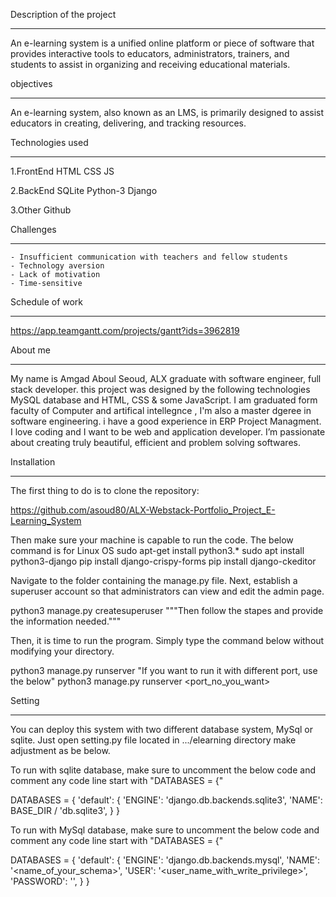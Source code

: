 Description of the project
__________________________

An e-learning system is a unified online platform or piece of software that provides interactive tools to educators, administrators, trainers, and students to assist in organizing and receiving educational materials.


objectives
___________

An e-learning system, also known as an LMS, is primarily designed to assist educators in creating, delivering, and tracking resources.

Technologies used
_________________

1.FrontEnd
	HTML
	CSS
	JS

2.BackEnd
	SQLite
	Python-3
	Django

3.Other
	Github

Challenges
__________________
	- Insufficient communication with teachers and fellow students
	- Technology aversion
	- Lack of motivation
	- Time-sensitive

Schedule of work
_________________
https://app.teamgantt.com/projects/gantt?ids=3962819

About me
____________
My name is Amgad Aboul Seoud, ALX graduate with software engineer, full stack developer. this project was designed by the following technologies MySQL database and HTML, CSS & some JavaScript. I am graduated form faculty of  Computer and artifical intellegnce , I'm also a master dgeree in software engineering.  i have a good experience in ERP Project Managment. I love coding and I want to be web and application developer. I’m passionate about creating truly beautiful, efficient and problem solving softwares.

Installation
__________________
The first thing to do is to clone the repository:

https://github.com/asoud80/ALX-Webstack-Portfolio_Project_E-Learning_System

Then make sure your machine is capable to run the code. The below command is for Linux OS
sudo apt-get install python3.*
sudo apt install python3-django
pip install django-crispy-forms
pip install django-ckeditor

Navigate to the folder containing the manage.py file. Next, establish a superuser account so that administrators can view and edit the admin page.

python3 manage.py createsuperuser
"""Then follow the stapes and provide the information needed."""


Then, it is time to run the program. Simply type the command below without modifying your directory.

python3 manage.py runserver
"If you want to run it with different port, use the below"
python3 manage.py runserver <port_no_you_want>

Setting
_________

You can deploy this system with two different database system, MySql or sqlite. Just open setting.py file located in .../elearning directory make adjustment as be below.

To run with sqlite database, make sure to uncomment the below code and comment any code line start with "DATABASES = {"

 DATABASES = {
    'default': {
        'ENGINE': 'django.db.backends.sqlite3',
        'NAME': BASE_DIR / 'db.sqlite3',
    }
 }

To run with MySql database, make sure to uncomment the below code and comment any code line start with "DATABASES = {"

DATABASES = {
    'default': {
        'ENGINE': 'django.db.backends.mysql',
        'NAME': '<name_of_your_schema>',
        'USER': '<user_name_with_write_privilege>',
        'PASSWORD': '<password>',
    }
}
